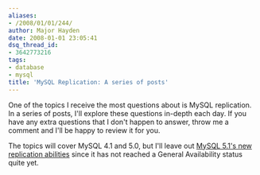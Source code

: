 ```yaml
---
aliases:
- /2008/01/01/244/
author: Major Hayden
date: 2008-01-01 23:05:41
dsq_thread_id:
- 3642773216
tags:
- database
- mysql
title: 'MySQL Replication: A series of posts'
---
```


One of the topics I receive the most questions about is MySQL replication. In a series of posts, I'll explore these questions in-depth each day. If you have any extra questions that I don't happen to answer, throw me a comment and I'll be happy to review it for you.

The topics will cover MySQL 4.1 and 5.0, but I'll leave out [MySQL 5.1's new replication abilities][1] since it has not reached a General Availability status quite yet.

 [1]: http://dev.mysql.com/doc/refman/5.1/en/replication-formats.html